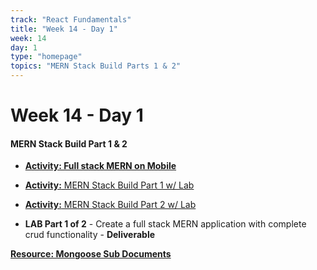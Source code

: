 ```yaml
---
track: "React Fundamentals"
title: "Week 14 - Day 1"
week: 14
day: 1
type: "homepage"
topics: "MERN Stack Build Parts 1 & 2"
---
```


# Week 14 - Day 1

#### MERN Stack Build Part 1 & 2

- [**Activity: Full stack MERN on Mobile**](/react-fundamentals/week-14/day-1/lecture-materials/full-stack-mern-on-mobile)
- [**Activity:** MERN Stack Build Part 1 w/ Lab](/react-fundamentals/week-14/day-1/lecture-materials/mern-stack-build-part-1)
- [**Activity:** MERN Stack Build Part 2 w/ Lab](/react-fundamentals/week-14/day-1/lecture-materials/mern-stack-build-part-2)

- **LAB Part 1 of 2** - Create a full stack MERN application with complete crud functionality - **Deliverable**

[**Resource: Mongoose Sub Documents**](/react-fundamentals/week-14/day-1/lecture-materials/mongoose-sub-documents)